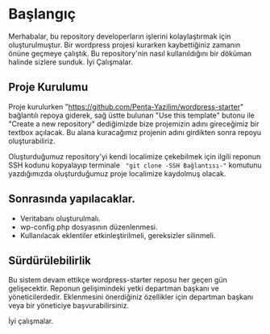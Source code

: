 # Başlangıç

Merhabalar, bu repository developerların işlerini kolaylaştırmak için oluşturulmuştur. Bir wordpress projesi kurarken kaybettiğiniz zamanın önüne geçmeye çalıştık. Bu repository'nin nasıl kullanıldığını bir döküman halinde sizlere sunduk. İyi Çalışmalar.

## Proje Kurulumu

Proje kurulurken "https://github.com/Penta-Yazilim/wordpress-starter" bağlantılı repoya giderek, sağ üstte bulunan "Use this template" butonu ile "Create a new repository" dediğimizde bize projemizin adını gireceğimiz bir textbox açılacak. Bu alana kuracağımız projenin adını girdikten sonra repoyu oluşturabiliriz.

Oluşturduğumuz repository'yi kendi localimize çekebilmek için ilgili reponun SSH kodunu kopyalayıp terminale ``` "git clone -SSH Bağlantısı-"``` 
 komutunu yazdığımızda oluşturduğumuz proje localimize kaydolmuş olacak.

## Sonrasında yapılacaklar.

- Veritabanı oluşturulmalı.
- wp-config.php dosyasının düzenlenmesi.
- Kullanılacak eklentiler etkinleştirilmeli, gereksizler silinmeli.


## Sürdürülebilirlik

Bu sistem devam ettikçe wordpress-starter reposu her geçen gün gelişecektir.  Reponun gelişimindeki yetki departman başkanı ve yöneticilerdedir. Eklenmesini önerdiğiniz özellikler için departman başkanı veya bir yöneticiye başvurabilirsiniz.

İyi çalışmalar.